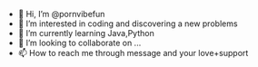 - 👋 Hi, I’m @pornvibefun
- 👀 I’m interested in coding and discovering a new problems
- 🌱 I’m currently learning Java,Python
- 💞️ I’m looking to collaborate on ...
- 📫 How to reach me through message and your love+support

<!---
pornvibefun/pornvibefun is a ✨ special ✨ repository because its `README.md` (this file) appears on your GitHub profile.
You can click the Preview link to take a look at your changes.
--->
